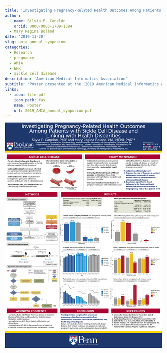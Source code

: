 ```yaml
---
title: 'Investigating Pregnancy-Related Health Outcomes Among Patients with Sickle Cell Disease and Linking with Health Disparities'
author: 
  - name: Silvia P. Canelón
    orcid: 0000-0003-1709-1394
  - Mary Regina Boland
date: '2019-11-20'
slug: amia-annual-symposium
categories:
  - Research
  - pregnancy
  - AMIA
  - EHR
  - sickle cell disease
description: 'American Medical Informatics Association'
subtitle: 'Poster presented at the [2019 American Medical Informatics Association Annual Symposium](https://amia.org/education-events/amia-2019-annual-symposium) held November 16th-20th in Washington D.C.'
links:
  - icon: file-pdf
    icon_pack: fas
    name: Poster
    url: 2019_AMIA_annual_symposium.pdf
---
```


![Poster presented at the AMIA 2019 Annual Symposium](featured.png)

<!--
<iframe
    src="./2019_AMIA_annual_symposium.pdf"
    width="100%"
    height="950px"
    style="border:none;">
</iframe>
-->
